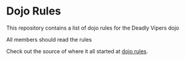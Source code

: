 Dojo Rules
==========

This repository contains a list of dojo rules for the Deadly Vipers dojo

All members should read the rules

Check out the source of where it all started at [dojo rules]("https://github.com/deadlyvipers").
